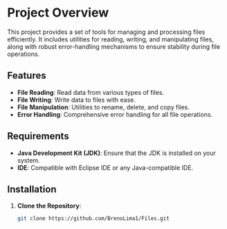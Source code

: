 # Project Overview

This project provides a set of tools for managing and processing files efficiently. It includes utilities for reading, writing, and manipulating files, along with robust error-handling mechanisms to ensure stability during file operations.

## Features
- **File Reading**: Read data from various types of files.
- **File Writing**: Write data to files with ease.
- **File Manipulation**: Utilities to rename, delete, and copy files.
- **Error Handling**: Comprehensive error handling for all file operations.

## Requirements
- **Java Development Kit (JDK)**: Ensure that the JDK is installed on your system.
- **IDE**: Compatible with Eclipse IDE or any Java-compatible IDE.

## Installation
1. **Clone the Repository**:
   ```bash
   git clone https://github.com/BrenoLima1/Files.git